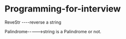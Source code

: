 # Programming-for-interview


ReveStr ----reverse a string

Palindrome----->string is a Palindrome or not.
